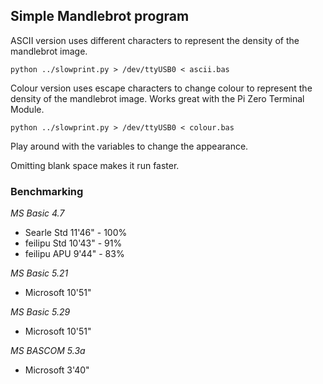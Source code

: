 ## Simple Mandlebrot program

ASCII version uses different characters to represent the density of the mandlebrot image.

`python ../slowprint.py > /dev/ttyUSB0 < ascii.bas`

Colour version uses escape characters to change colour to represent the density of the mandlebrot image.  Works great with the Pi Zero Terminal Module.

`python ../slowprint.py > /dev/ttyUSB0 < colour.bas`

Play around with the variables to change the appearance.

Omitting blank space makes it run faster.

### Benchmarking

_MS Basic 4.7_

- Searle  Std 11'46"  - 100%<br>
- feilipu Std 10'43"  -  91%<br>
- feilipu APU  9'44"  -  83%

_MS Basic 5.21_

- Microsoft  10'51"

_MS Basic 5.29_

- Microsoft  10'51"

_MS BASCOM 5.3a_

- Microsoft  3'40"
